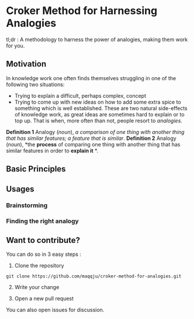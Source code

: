 # Croker Method for Harnessing Analogies
tl;dr : A methodology to harness the power of analogies, making them work for you.

## Motivation
In knowledge work one often finds themselves struggling in one of the following two situations:
  * Trying to explain a difficult, perhaps complex, concept
  * Trying to come up with new ideas on how to add some extra spice to something which is well established.
These are two natural side-effects of knowledge work, as great ideas are sometimes hard to explain or to top up. That is when, more often than not, people resort to *analogies*.

**Definition 1** Analogy (*noun*), *a comparison of one thing with another thing that has similar features; a feature that is similar*.
**Definition 2** Analogy (*noun*), *the **process** of comparing one thing with another thing that has similar features in order to **explain it** *.


## Basic Principles

## Usages

### Brainstorming
### Finding the right analogy

## Want to contribute?
You can do so in 3 easy steps :


1. Clone the repository

``git clone https://github.com/maqqju/croker-method-for-analogies.git``

2. Write your change

3. Open a new pull request


You can also open issues for discussion.

